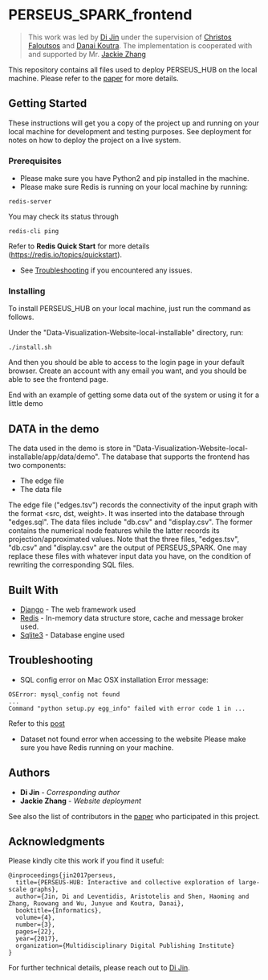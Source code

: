 # PERSEUS_SPARK_frontend
>This work was led by [Di Jin](http://www-personal.umich.edu/~dijin/) under the supervision of [Christos Faloutsos](http://www.cs.cmu.edu/~christos/) and [Danai Koutra](http://web.eecs.umich.edu/~dkoutra/). The implementation is cooperated with and supported by Mr. [Jackie Zhang](https://github.com/ReactiveXYZ-Dev)

This repository contains all files used to deploy PERSEUS_HUB on the local machine. Please refer to the [paper](https://www.mdpi.com/2227-9709/4/3/22) for more details.

## Getting Started

These instructions will get you a copy of the project up and running on your local machine for development and testing purposes. See deployment for notes on how to deploy the project on a live system.

### Prerequisites

* Please make sure you have Python2 and pip installed in the machine. 
* Please make sure Redis is running on your local machine by running:

```
redis-server
```

You may check its status through
```
redis-cli ping
```

Refer to **Redis Quick Start** for more details (https://redis.io/topics/quickstart).

* See [Troubleshooting](#troubleshooting) if you encountered any issues.

### Installing

To install PERSEUS_HUB on your local machine, just run the command as follows.

Under the "Data-Visualization-Website-local-installable" directory, run:

```
./install.sh
```

And then you should be able to access to the login page in your default browser. Create an account with any email you want, and you should be able to see the frontend page.

End with an example of getting some data out of the system or using it for a little demo

## DATA in the demo

The data used in the demo is store in "Data-Visualization-Website-local-installable⁩/⁨app⁩/data⁩/demo⁩". The database that supports the frontend has two components:
* The edge file
* The data file

The edge file ("edges.tsv") records the connectivity of the input graph with the format <src, dst, weight>. It was inserted into the database through "edges.sql".
The data files include "db.csv" and "display.csv". The former contains the numerical node features while the latter records its projection/approximated values.
Note that the three files, "edges.tsv", "db.csv" and "display.csv" are the output of PERSEUS_SPARK. One may replace these files with whatever input data you have, on the condition of rewriting the corresponding SQL files.



## Built With

* [Django](https://www.djangoproject.com/) - The web framework used
* [Redis](https://redis.io/) - In-memory data structure store, cache and message broker used.
* [Sqlite3](https://www.sqlite.org/index.html) - Database engine used


## Troubleshooting

* SQL config error on Mac OSX installation
Error message: 
```
OSError: mysql_config not found
...
Command "python setup.py egg_info" failed with error code 1 in ...
```
Refer to this [post](https://github.com/clips/pattern/issues/203)

* Dataset not found error when accessing to the website
Please make sure you have Redis running on your machine.


## Authors

* **Di Jin** - *Corresponding author*
* **Jackie Zhang** - *Website deployment*

See also the list of contributors in the [paper](https://www.mdpi.com/2227-9709/4/3/22) who participated in this project.


## Acknowledgments

Please kindly cite this work if you find it useful:
```
@inproceedings{jin2017perseus,
  title={PERSEUS-HUB: Interactive and collective exploration of large-scale graphs},
  author={Jin, Di and Leventidis, Aristotelis and Shen, Haoming and Zhang, Ruowang and Wu, Junyue and Koutra, Danai},
  booktitle={Informatics},
  volume={4},
  number={3},
  pages={22},
  year={2017},
  organization={Multidisciplinary Digital Publishing Institute}
}
```
For further technical details, please reach out to [Di Jin](http://www-personal.umich.edu/~dijin/).


